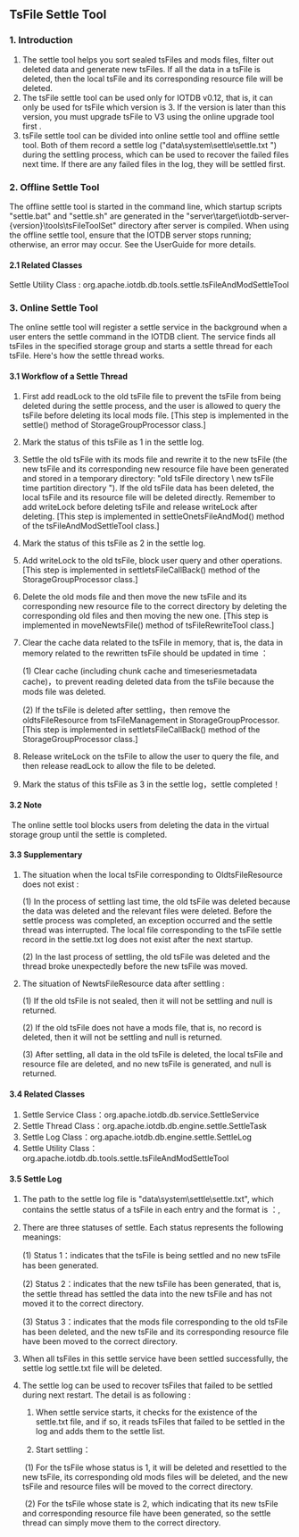 <!--

```
Licensed to the Apache Software Foundation (ASF) under one
or more contributor license agreements.  See the NOTICE file
distributed with this work for additional information
regarding copyright ownership.  The ASF licenses this file
to you under the Apache License, Version 2.0 (the
"License"); you may not use this file except in compliance
with the License.  You may obtain a copy of the License at

    http://www.apache.org/licenses/LICENSE-2.0

Unless required by applicable law or agreed to in writing,
software distributed under the License is distributed on an
"AS IS" BASIS, WITHOUT WARRANTIES OR CONDITIONS OF ANY
KIND, either express or implied.  See the License for the
specific language governing permissions and limitations
under the License.
```

-->

## TsFile Settle Tool

### 1. Introduction

1. The settle tool helps you sort sealed tsFiles and mods files, filter out deleted data and generate new tsFiles.  If all the data in a tsFile is deleted, then the local tsFile and its corresponding resource file will be deleted.  
2. The tsFile settle tool can be used only for IOTDB v0.12, that is, it can only be used for tsFile which version is 3. If the version is later than this version, you must upgrade tsFile to V3 using the online upgrade tool first . 
3. tsFile settle tool can be divided into online settle tool and offline settle tool. Both of them record a settle log ("data\system\settle\settle.txt ") during the settling process, which can be used to recover the failed files next time.  If there are any failed files in the log, they will be settled first.  

### 2. Offline Settle Tool

The offline settle tool is started in the command line, which startup scripts "settle.bat" and "settle.sh" are generated in the "server\target\iotdb-server-{version}\tools\tsFileToolSet" directory after server is compiled. When using the offline settle tool, ensure that the IOTDB server stops running; otherwise, an error may occur. See the UserGuide for more details.

#### 2.1 Related Classes

Settle Utility Class : org.apache.iotdb.db.tools.settle.tsFileAndModSettleTool

### 3. Online Settle Tool

The online settle tool will register a settle service in the background when a user enters the settle command in the IOTDB client. The service finds all tsFiles in the specified storage group and starts a settle thread for each tsFile.  Here's how the settle thread works.

#### 3.1 Workflow of a Settle Thread

1. First add readLock to the old tsFile file to prevent the tsFile from being deleted during the settle process, and the user is allowed to query the tsFile before deleting its local mods file.  [This step is implemented in the settle() method of StorageGroupProcessor class.]

2. Mark the status of this tsFile as 1 in the settle log.

3. Settle the old tsFile with its mods file and rewrite it to the new tsFile (the new tsFile and its corresponding new resource file have been generated and stored in a temporary directory: "old tsFile directory \ new tsFile time partition directory \").  If the old tsFile data has been deleted, the local tsFile and its resource file will be deleted directly. Remember to add writeLock before deleting tsFile and release writeLock after deleting.  [This step is implemented in settleOnetsFileAndMod() method of the tsFileAndModSettleTool class.]

4. Mark the status of this tsFile as 2 in the settle log.

5. Add writeLock to the old tsFile, block user query and other operations.[This step is implemented in settletsFileCallBack() method of the StorageGroupProcessor class.]

6. Delete the old mods file and then move the new tsFile and its corresponding new resource file to the correct directory by deleting the corresponding old files and then moving the new one. [This step is implemented in moveNewtsFile() method of tsFileRewriteTool class.] 

7. Clear the cache data related to the tsFile in memory, that is, the data in memory related to the rewritten tsFile should be updated in time  ：

   (1) Clear cache (including chunk cache and timeseriesmetadata cache)，to prevent reading deleted data from the tsFile because the mods file was deleted.

   (2) If the tsFile is deleted after settling，then remove the oldtsFileResource from tsFileManagement in StorageGroupProcessor.[This step is implemented in settletsFileCallBack() method of the StorageGroupProcessor class.]

8. Release writeLock on the tsFile to allow the user to query the file, and then release readLock to allow the file to be deleted. 

9. Mark the status of this tsFile as 3 in the settle log，settle completed！

#### 3.2 Note

​	The online settle tool blocks users from deleting the data in the virtual storage group until the settle is completed.  

#### 3.3 Supplementary

1. The situation when the local tsFile corresponding to OldtsFileResource does not exist : 

   (1) In the process of settling last time, the old tsFile was deleted because the data was deleted and the relevant files were deleted. Before the settle process was completed, an exception occurred and the settle thread was interrupted.  The local file corresponding to the tsFile settle record in the settle.txt log does not exist after the next startup.  

   (2) In the last process of settling, the old tsFile was deleted and the thread broke unexpectedly before the new tsFile was moved.  

2. The situation of NewtsFileResource data after settling :

   (1) If the old tsFile is not sealed, then it will not be settling and null is returned. 

   (2) If the old tsFile does not have a mods file, that is, no record is deleted, then it will not be settling and null is returned. 

   (3) After settling, all data in the old tsFile is deleted, the local tsFile and resource file are deleted, and no new tsFile is generated, and null is returned.  

#### 3.4 Related Classes

1. Settle Service Class：org.apache.iotdb.db.service.SettleService
2. Settle Thread Class：org.apache.iotdb.db.engine.settle.SettleTask
3. Settle Log Class：org.apache.iotdb.db.engine.settle.SettleLog
4. Settle Utility Class：org.apache.iotdb.db.tools.settle.tsFileAndModSettleTool

#### 3.5 Settle Log

1. The path to the settle log file is "data\system\settle\settle.txt", which contains the settle status of a tsFile in each entry and the format is ：<tsFile path>,<status>

2. There are three statuses of settle. Each status represents the following meanings:

   (1) Status 1：indicates that the tsFile is being settled and no new tsFile has been generated.

   (2) Status 2：indicates that the new tsFile has been generated, that is, the settle thread has settled the data into the new tsFile and has not moved it to the correct directory.  

   (3) Status 3：indicates that the mods file corresponding to the old tsFile has been deleted, and the new tsFile and its corresponding resource file have been moved to the correct directory.  

3. When all tsFiles in this settle service have been settled successfully, the settle log settle.txt file will be deleted.  

4. The settle log can be used to recover tsFiles that failed to be settled during  next restart. The detail is as following : 

   1) When settle service starts, it checks for the existence of the settle.txt file, and if so, it reads tsFiles that failed to be settled in the log and adds them to the settle list.  

   2) Start settling：

   ​	(1) For the tsFile whose status is 1, it will be deleted and resettled to the new tsFile, its corresponding old mods files will be deleted, and the new tsFile and resource files will be moved to the correct directory.  

   ​	(2) For the tsFile whose state is 2,  which indicating that its new tsFile and corresponding resource file have been generated, so the settle thread can simply move them to the correct directory.  

